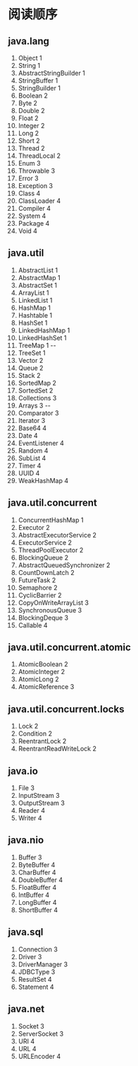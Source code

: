 # 阅读顺序
## java.lang
1) Object 1
2) String 1
3) AbstractStringBuilder 1
4) StringBuffer 1
5) StringBuilder 1
6) Boolean 2
7) Byte 2
8) Double 2
9) Float 2
10) Integer 2
11) Long 2
12) Short 2
13) Thread 2
14) ThreadLocal 2
15) Enum 3
16) Throwable 3
17) Error 3
18) Exception 3
19) Class 4
20) ClassLoader 4
21) Compiler 4
22) System 4
23) Package 4
24) Void 4

## java.util

1) AbstractList 1
2) AbstractMap 1
3) AbstractSet 1
4) ArrayList 1
5) LinkedList 1
6) HashMap 1
7) Hashtable 1
8) HashSet 1
9) LinkedHashMap 1
10) LinkedHashSet 1
11) TreeMap 1 --
12) TreeSet 1
13) Vector 2
14) Queue 2
15) Stack 2
16) SortedMap 2
17) SortedSet 2
18) Collections 3
19) Arrays 3 --
20) Comparator 3
21) Iterator 3
22) Base64 4
23) Date 4
24) EventListener 4
25) Random 4
26) SubList 4
27) Timer 4
28) UUID 4
29) WeakHashMap 4

## java.util.concurrent

1) ConcurrentHashMap 1
2) Executor 2
3) AbstractExecutorService 2
4) ExecutorService 2
5) ThreadPoolExecutor 2
6) BlockingQueue 2
7) AbstractQueuedSynchronizer 2
8) CountDownLatch 2
9) FutureTask 2
10) Semaphore 2
11) CyclicBarrier 2
13) CopyOnWriteArrayList 3
14) SynchronousQueue 3
15) BlockingDeque 3
16) Callable 4

## java.util.concurrent.atomic
1) AtomicBoolean 2
2) AtomicInteger 2
3) AtomicLong 2
4) AtomicReference 3

## java.util.concurrent.locks
1) Lock 2
2) Condition 2
3) ReentrantLock 2
4) ReentrantReadWriteLock 2

## java.io
1) File 3
2) InputStream   3
3) OutputStream  3
4) Reader  4
5) Writer  4

## java.nio
1) Buffer 3
2) ByteBuffer 4
3) CharBuffer 4
4) DoubleBuffer 4
5) FloatBuffer 4
6) IntBuffer 4
7) LongBuffer 4
8) ShortBuffer 4

## java.sql
1) Connection 3
2) Driver 3
3) DriverManager 3
4) JDBCType 3
5) ResultSet 4
6) Statement 4

## java.net
1) Socket 3
2) ServerSocket 3
3) URI 4
4) URL 4
5) URLEncoder 4